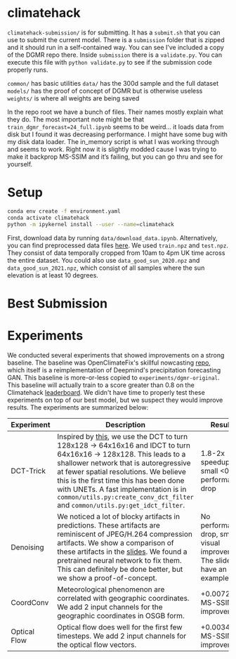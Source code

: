 # climatehack


`climatehack-submission/` is for submitting. It has a `submit.sh` that you can use to submit the current model. There is a `submission` folder that is zipped and it should run in a self-contained way. You can see I’ve included a copy of the DGMR repo there. Inside `submission` there is a `validate.py`. You can execute this file with `python validate.py` to see if the submission code properly runs.

`common/` has basic utilities
`data/` has the 300d sample and the full dataset
`models/` has the proof of concept of DGMR but is otherwise useless
`weights/` is where all weights are being saved

In the repo root we have a bunch of files. Their names mostly explain what they do. The most important note might be that `train_dgmr_forecast=24_full.ipynb` seems to be weird… it loads data from disk but I found it was decreasing performance. I might have some bug with my disk data loader. The in_memory script is what I was working through and seems to work. Right now it is slightly modded cause I was trying to make it backprop MS-SSIM and it’s failing, but you can go thru and see for yourself.  

# Setup
```bash
conda env create -f environment.yaml
conda activate climatehack
python -m ipykernel install --user --name=climatehack
```

First, download data by running `data/download_data.ipynb`. Alternatively, you can find preprocessed data files [here](https://drive.google.com/drive/folders/1JkPKjOBtm3dlOl2fRTvaLkSu7KnZsJGw?usp=sharing). We used `train.npz` and `test.npz`. They consist of data temporally cropped from 10am to 4pm UK time across the entire dataset. You could also use `data_good_sun_2020.npz` and `data_good_sun_2021.npz`, which consist of all samples where the sun elevation is at least 10 degrees.


# Best Submission


# Experiments
We conducted several experiments that showed improvements on a strong baseline. The baseline was OpenClimateFix's skillful nowcasting [repo](https://github.com/openclimatefix/skillful_nowcasting), which itself is a reimplementation of Deepmind's precipitation forecasting GAN. This baseline is more-or-less copied to `experiments/dgmr-original`. This baseline will actually train to a score greater than 0.8 on the Climatehack [leaderboard](https://climatehack.ai/compete/leaderboard). We didn't have time to properly test these experiments on top of our best model, but we suspect they would improve results. The experiments are summarized below:

Experiment | Description | Results |
--- | --- | --- |
DCT-Trick | Inspired by [this](https://proceedings.neurips.cc/paper/2018/file/7af6266cc52234b5aa339b16695f7fc4-Paper.pdf), we use the DCT to turn 128x128 -> 64x16x16 and IDCT to turn 64x16x16 -> 128x128. This leads to a shallower network that is autoregressive at fewer spatial resolutions. We believe this is the first time this has been done with UNETs. A fast implementation is in `common/utils.py:create_conv_dct_filter` and `common/utils.py:get_idct_filter`. | 1.8-2x speedup, small <0.005 performance drop |
Denoising | We noticed a lot of blocky artifacts in predictions. These artifacts are reminiscent of JPEG/H.264 compression artifacts. We show a comparison of these artifacts in the [slides](https://docs.google.com/presentation/d/1P_cv3R7gTRXG41wFPXT2lZe9E1GnKqtaJVqe-vsAvL0/edit?usp=sharing). We found a pretrained neural network to fix them. This can definitely be done better, but we show a proof-of-concept. | No performance drop, small visual improvement. The slides have an example. |
CoordConv | Meteorological phenomenon are correlated with geographic coordinates. We add 2 input channels for the geographic coordinates in OSGB form. | +0.0072 MS-SSIM improvement |
Optical Flow | Optical flow does well for the first few timesteps. We add 2 input channels for the optical flow vectors. | +0.0034 MS-SSIM improvement |


